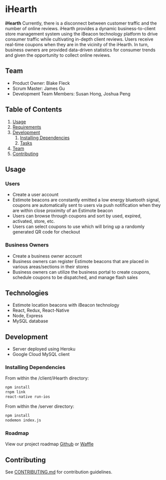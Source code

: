 # **iHearth**

  **iHearth** Currently, there is a disconnect between customer traffic and the number of online reviews. iHearth provides a dynamic business-to-client store management system using the iBeacon technology platform to drive consumer traffic while cultivating in-depth client reviews. Users receive real-time coupons when they are in the vicinity of the iHearth. In turn, business owners are provided data-driven statistics for consumer trends and given the opportunity to collect online reviews.

## Team

  - Product Owner: Blake Fleck
  - Scrum Master: James Gu
  - Development Team Members: Susan Hong, Joshua Peng

## Table of Contents

1. [Usage](#Usage)
1. [Requirements](#requirements)
1. [Development](#development)
    1. [Installing Dependencies](#installing-dependencies)
    1. [Tasks](#tasks)
1. [Team](#team)
1. [Contributing](#contributing)

## Usage
### Users 
- Create a user account
- Estimote beacons are constantly emitted a low energy bluetooth signal, coupons are automatically sent to users via push notification when they are within close proximity of an Estimote beacon 
- Users can browse through coupons and sort by used, expired, activated, store, etc.
- Users can select coupons to use which will bring up a randomly generated QR code for checkout
### Business Owners  
- Create a business owner account
- Business owners can register Estimote beacons that are placed in various areas/sections in their stores
- Business owners can utilize the business portal to create coupons, schedule coupons to be dispatched, and manage flash sales

## Technologies

- Estimote location beacons with iBeacon technology
- React, Redux, React-Native
- Node, Express
- MySQL database

## Development

- Server deployed using Heroku
- Google Cloud MySQL client

### Installing Dependencies

From within the /client/iHearth directory:

```sh
npm install
rnpm link
react-native run-ios
```
From within the /server directory:

```sh
npm install
nodemon index.js
```

### Roadmap

View our project roadmap [Github](https://github.com/conscientiouscucumbers/iHearth/issues) or [Waffle](https://waffle.io/conscientiouscucumbers/iHearth)


## Contributing

See [CONTRIBUTING.md](CONTRIBUTING.md) for contribution guidelines.
